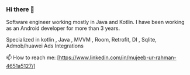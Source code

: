 ### Hi there 👋

Software engineer working mostly in Java and Kotlin. I have been working as an Android developer for more than 3 years.

Specialized in kotlin , Java , MVVM , Room, Retrofit, DI , Sqlite, Admob/huawei Ads Integrations

📫 How to reach me: [https://www.linkedin.com/in/mujeeb-ur-rahman-4651a5127/]

